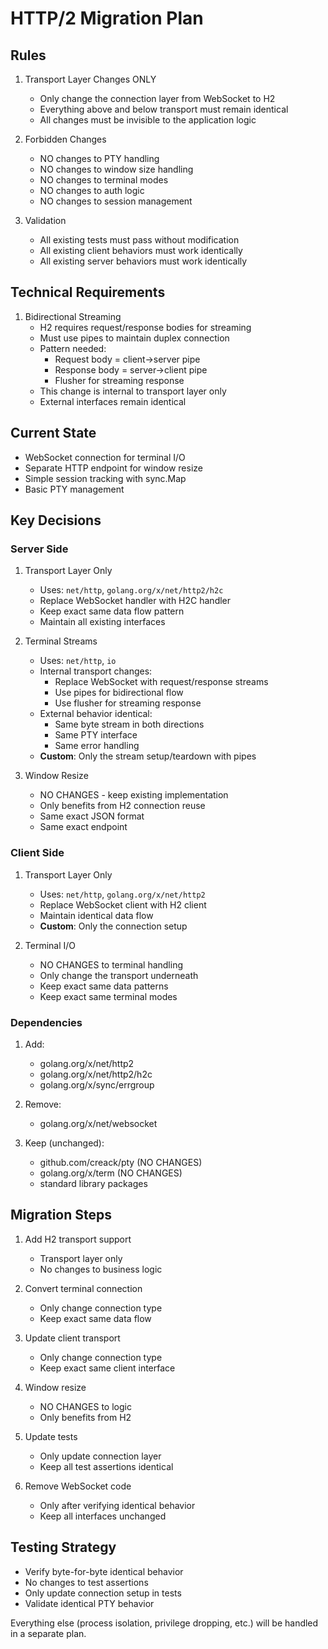 # HTTP/2 Migration Plan

## Rules
1. Transport Layer Changes ONLY
   - Only change the connection layer from WebSocket to H2
   - Everything above and below transport must remain identical
   - All changes must be invisible to the application logic

2. Forbidden Changes
   - NO changes to PTY handling
   - NO changes to window size handling
   - NO changes to terminal modes
   - NO changes to auth logic
   - NO changes to session management

3. Validation
   - All existing tests must pass without modification
   - All existing client behaviors must work identically
   - All existing server behaviors must work identically

## Technical Requirements
1. Bidirectional Streaming
   - H2 requires request/response bodies for streaming
   - Must use pipes to maintain duplex connection
   - Pattern needed:
     * Request body = client->server pipe
     * Response body = server->client pipe
     * Flusher for streaming response
   - This change is internal to transport layer only
   - External interfaces remain identical

## Current State
- WebSocket connection for terminal I/O
- Separate HTTP endpoint for window resize
- Simple session tracking with sync.Map
- Basic PTY management

## Key Decisions

### Server Side
1. Transport Layer Only
   - Uses: `net/http`, `golang.org/x/net/http2/h2c`
   - Replace WebSocket handler with H2C handler
   - Keep exact same data flow pattern
   - Maintain all existing interfaces

2. Terminal Streams
   - Uses: `net/http`, `io`
   - Internal transport changes:
     * Replace WebSocket with request/response streams
     * Use pipes for bidirectional flow
     * Use flusher for streaming response
   - External behavior identical:
     * Same byte stream in both directions
     * Same PTY interface
     * Same error handling
   - **Custom**: Only the stream setup/teardown with pipes

3. Window Resize
   - NO CHANGES - keep existing implementation
   - Only benefits from H2 connection reuse
   - Same exact JSON format
   - Same exact endpoint

### Client Side
1. Transport Layer Only
   - Uses: `net/http`, `golang.org/x/net/http2`
   - Replace WebSocket client with H2 client
   - Maintain identical data flow
   - **Custom**: Only the connection setup

2. Terminal I/O
   - NO CHANGES to terminal handling
   - Only change the transport underneath
   - Keep exact same data patterns
   - Keep exact same terminal modes

### Dependencies
1. Add:
   - golang.org/x/net/http2
   - golang.org/x/net/http2/h2c
   - golang.org/x/sync/errgroup

2. Remove:
   - golang.org/x/net/websocket

3. Keep (unchanged):
   - github.com/creack/pty (NO CHANGES)
   - golang.org/x/term (NO CHANGES)
   - standard library packages

## Migration Steps
1. Add H2 transport support
   - Transport layer only
   - No changes to business logic

2. Convert terminal connection
   - Only change connection type
   - Keep exact same data flow

3. Update client transport
   - Only change connection type
   - Keep exact same client interface

4. Window resize
   - NO CHANGES to logic
   - Only benefits from H2

5. Update tests
   - Only update connection layer
   - Keep all test assertions identical

6. Remove WebSocket code
   - Only after verifying identical behavior
   - Keep all interfaces unchanged

## Testing Strategy
- Verify byte-for-byte identical behavior
- No changes to test assertions
- Only update connection setup in tests
- Validate identical PTY behavior

Everything else (process isolation, privilege dropping, etc.) will be handled in a separate plan. 